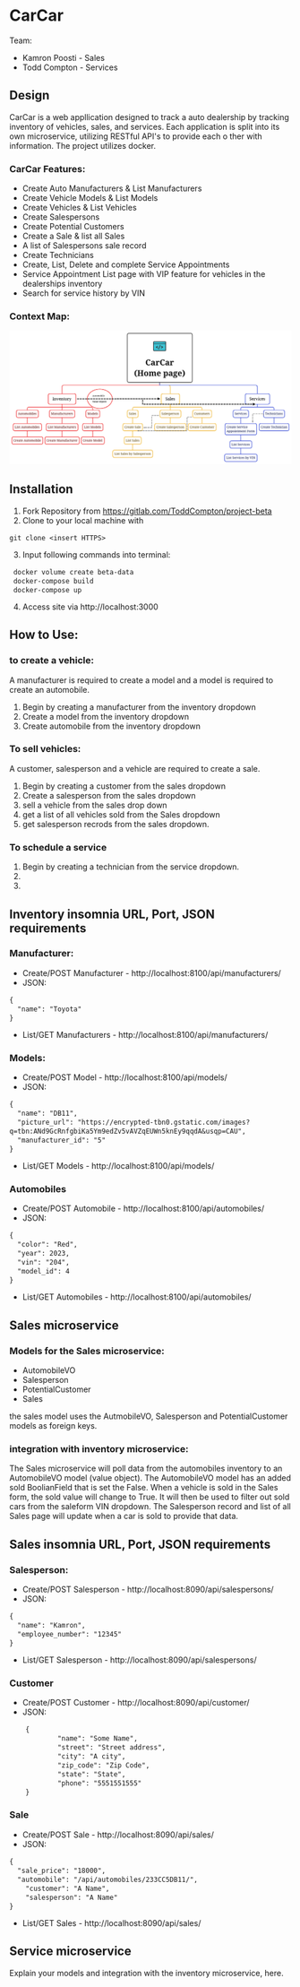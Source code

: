 # CarCar

Team:

* Kamron Poosti - Sales
* Todd Compton - Services

## Design

CarCar is a web appllication designed to track a auto dealership by tracking inventory of vehicles, sales, and services. Each application is split into its own microservice, utilizing RESTful API's to provide each o ther with information. The project utilizes docker.

### CarCar Features:
* Create Auto Manufacturers & List Manufacturers
* Create Vehicle Models & List Models
* Create Vehicles & List Vehicles
* Create Salespersons
* Create Potential Customers
* Create a Sale & list all Sales
* A list of Salespersons sale record
* Create Technicians
* Create, List, Delete and complete Service Appointments
* Service Appointment List page with VIP feature for vehicles in the dealerships inventory
* Search for service history by VIN

### Context Map:
![Alt text](README_image/image%20(1).png)

## Installation
1. Fork Repository from https://gitlab.com/ToddCompton/project-beta
2. Clone to your local machine with
```
git clone <insert HTTPS>
```
3. Input following commands into terminal:
```
 docker volume create beta-data
 docker-compose build
 docker-compose up
```
4. Access site via http://localhost:3000

## How to Use:
### to create a vehicle:
A manufacturer is required to create a model and a model is required to create an automobile.
1. Begin by creating a manufacturer from the inventory dropdown
2. Create a model from the inventory dropdown
3. Create automobile from the inventory dropdown

### To sell vehicles:
A customer, salesperson and a vehicle are required to create a sale.
1. Begin by creating a customer from the sales dropdown
2. Create a salesperson from the sales dropdown
3. sell a vehicle from the sales drop down
4. get a list of all vehicles sold from the Sales dropdown
5. get salesperson recrods from the sales dropdown.

### To schedule a service
1. Begin by creating a technician from the service dropdown.
2.
3.

## Inventory insomnia URL, Port, JSON requirements
### Manufacturer:
* Create/POST Manufacturer - http://localhost:8100/api/manufacturers/
* JSON:
```
{
  "name": "Toyota"
}
```
* List/GET Manufacturers - http://localhost:8100/api/manufacturers/

### Models:
* Create/POST Model - 	http://localhost:8100/api/models/
* JSON:
```
{
  "name": "DB11",
  "picture_url": "https://encrypted-tbn0.gstatic.com/images?q=tbn:ANd9GcRnfgbiKa5Ym9edZv5vAVZqEUWn5knEy9qqdA&usqp=CAU",
  "manufacturer_id": "5"
}
```
* List/GET Models - http://localhost:8100/api/models/

### Automobiles
* Create/POST Automobile - http://localhost:8100/api/automobiles/
* JSON:
```
{
  "color": "Red",
  "year": 2023,
  "vin": "204",
  "model_id": 4
}
```
* List/GET Automobiles - http://localhost:8100/api/automobiles/

## Sales microservice
### Models for the Sales microservice:
* AutomobileVO
* Salesperson
* PotentialCustomer
* Sales

the sales model uses the AutmobileVO, Salesperson and PotentialCustomer models as foreign keys.

### integration with inventory microservice:
The Sales microservice will poll data from the automobiles inventory to an AutomobileVO model (value object). The AutomobileVO model has an added sold BoolianField that is set the False. When a vehicle is sold in the Sales form, the sold value will change to True. It will then be used to filter out sold cars from the saleform VIN dropdown. The Salesperson record and list of all Sales page will update when a car is sold to provide that data.

## Sales insomnia URL, Port, JSON requirements
### Salesperson:
* Create/POST Salesperson - http://localhost:8090/api/salespersons/
* JSON:
```
{
  "name": "Kamron",
  "employee_number": "12345"
}
```
* List/GET Salesperson - http://localhost:8090/api/salespersons/

### Customer
* Create/POST Customer - http://localhost:8090/api/customer/
* JSON:
```
	{
			"name": "Some Name",
			"street": "Street address",
			"city": "A city",
			"zip_code": "Zip Code",
			"state": "State",
			"phone": "5551551555"
	}
```
### Sale
* Create/POST Sale - http://localhost:8090/api/sales/
* JSON:
```
{
  "sale_price": "18000",
  "automobile": "/api/automobiles/233CC5DB11/",
	"customer": "A Name",
	"salesperson": "A Name"
}
```
* List/GET Sales - http://localhost:8090/api/sales/

## Service microservice

Explain your models and integration with the inventory
microservice, here.